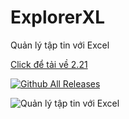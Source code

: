# ExplorerXL
 Quản lý tập tin với Excel

[Click để tải về 2.21](https://github.com/SanbiVN/ExplorerXL/releases/download/ExplorerXL/ExplorerXL_v2.21.xlsm)

[![Github All Releases](https://img.shields.io/github/downloads/SanbiVN/ExplorerXL/total.svg)]()

 
![ Quản lý tập tin với Excel](https://github.com/SanbiVN/ExplorerXL/assets/58664571/747b4db0-713a-4786-a873-86c26e16f789)
